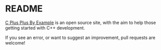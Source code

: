 # README

[C Plus Plus By Example](http://cplusplusbyexample.com) is an open source site, with the aim to help those getting started with C++ development.

If you see an error, or want to suggest an improvement, pull requests are welcome!

